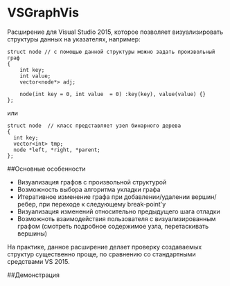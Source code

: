 # VSGraphVis

Расширение для Visual Studio 2015, которое позволяет визуализировать структуры данных на указателях, например:

    struct node // с помощью данной структуры можно задать произвольный граф
    {
	    int key;
	    int value;
	    vector<node*> adj;

	    node(int key = 0, int value  = 0) :key(key), value(value) {}
    };
  
или 

    struct node  // класс представляет узел бинарного дерева
    {
      int key;
      vector<int> tmp;
      node *left, *right, *parent;
    };
    


##Основные особенности
* Визуализация графов с произвольной структурой
* Возможность выбора алгоритма укладки графа
* Итеративное изменение графа при добавлении/удалении вершин/ребер, при переходе к следующему break-point'у
* Визуализация изменений относительно предыдущего шага отладки
* Возможноть взаимодействия пользователя с визуализированным графом (смотреть подробное содержимое узла, перетаскивать вершины)

На практике, данное расширение делает проверку создаваемых структур существенно проще, по сравнению со стандартными средствами 
VS 2015. 

##Демонстрация
